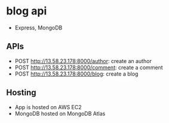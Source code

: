 # blog api
- Express, MongoDB

## APIs
- POST http://13.58.23.178:8000/author: create an author
- POST http://13.58.23.178:8000/comment: create a comment
- POST http://13.58.23.178:8000/blog: create a blog

## Hosting
- App is hosted on AWS EC2
- MongoDB hosted on MongoDB Atlas
